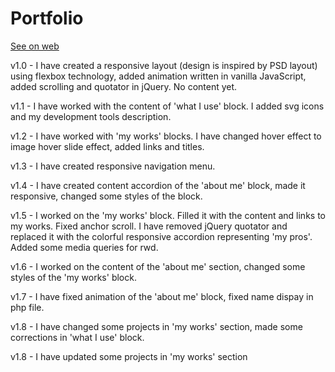 # Portfolio

<a href="http://oksana-melnyk.vxm.pl/">See on web</a>

v1.0 - I have created a responsive layout (design is inspired by PSD layout) using flexbox technology, added animation written in vanilla JavaScript, added scrolling and quotator in jQuery. No content yet.

v1.1 - I have worked with the content of 'what I use' block. I added svg icons and my development tools description.

v1.2 - I have worked with 'my works' blocks. I have changed hover effect to image hover slide effect, added links and titles.

v1.3 - I have created responsive navigation menu.

v1.4 - I have created content accordion of the 'about me' block, made it responsive, changed some styles of the block.

v1.5 - I worked on the 'my works' block. Filled it with the content and links to my works. Fixed anchor scroll. I have removed jQuery quotator and replaced it with the colorful responsive accordion representing 'my pros'. Added some media queries for rwd.

v1.6 - I worked on the content of the 'about me' section, changed some styles of the 'my works' block.

v1.7 - I have fixed animation of the 'about me' block, fixed name dispay in php file.

v1.8 - I have changed some projects in 'my works' section, made some corrections in 'what I use' block.

v1.8 - I have updated some projects in 'my works' section
